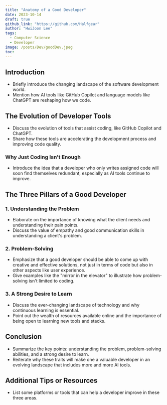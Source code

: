 ```yaml
---
title: "Anatomy of a Good Developer"
date: 2023-10-14
draft: true
github_link: "https://github.com/Halfgear"
author: "HwiJoon Lee"
tags:
  - Computer Science
  - Developer
image: /posts/Dev/goodDev.jpeg
toc:
---
```

## Introduction
- Briefly introduce the changing landscape of the software development world.
- Mention how AI tools like GitHub Copilot and language models like ChatGPT are reshaping how we code.

## The Evolution of Developer Tools
- Discuss the evolution of tools that assist coding, like GitHub Copilot and ChatGPT.
- Share how these tools are accelerating the development process and improving code quality.

### Why Just Coding Isn't Enough
- Introduce the idea that a developer who only writes assigned code will soon find themselves redundant, especially as AI tools continue to improve.

## The Three Pillars of a Good Developer

### 1. Understanding the Problem
- Elaborate on the importance of knowing what the client needs and understanding their pain points.
- Discuss the value of empathy and good communication skills in understanding a client's problem.

### 2. Problem-Solving
- Emphasize that a good developer should be able to come up with creative and effective solutions, not just in terms of code but also in other aspects like user experience.
- Give examples like the "mirror in the elevator" to illustrate how problem-solving isn't limited to coding.

### 3. A Strong Desire to Learn
- Discuss the ever-changing landscape of technology and why continuous learning is essential.
- Point out the wealth of resources available online and the importance of being open to learning new tools and stacks.

## Conclusion
- Summarize the key points: understanding the problem, problem-solving abilities, and a strong desire to learn.
- Reiterate why these traits will make one a valuable developer in an evolving landscape that includes more and more AI tools.

## Additional Tips or Resources
- List some platforms or tools that can help a developer improve in these three areas.

